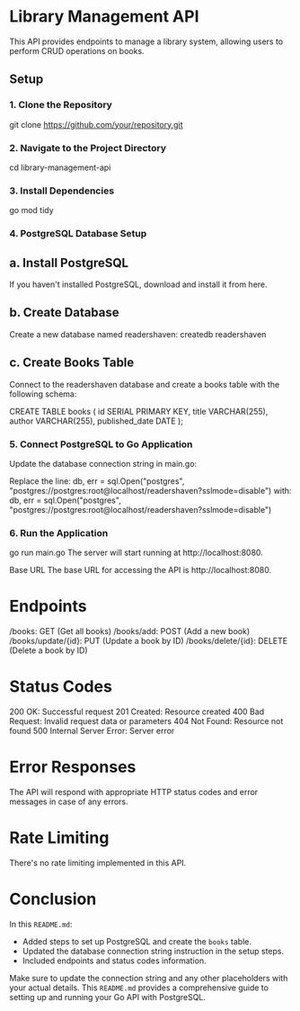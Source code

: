 # Library Management API

This API provides endpoints to manage a library system, allowing users to perform CRUD operations on books.

## Setup

### 1. Clone the Repository

git clone https://github.com/your/repository.git

### 2. Navigate to the Project Directory

cd library-management-api

### 3. Install Dependencies

go mod tidy

### 4. PostgreSQL Database Setup

## a. Install PostgreSQL
If you haven't installed PostgreSQL, download and install it from here.

## b. Create Database
Create a new database named readershaven:
createdb readershaven

## c. Create Books Table
Connect to the readershaven database and create a books table with the following schema:

CREATE TABLE books (
    id SERIAL PRIMARY KEY,
    title VARCHAR(255),
    author VARCHAR(255),
    published_date DATE
);

### 5. Connect PostgreSQL to Go Application
Update the database connection string in main.go:

Replace the line:
db, err = sql.Open("postgres", "postgres://postgres:root@localhost/readershaven?sslmode=disable")
with:
db, err = sql.Open("postgres", "postgres://postgres:root@localhost/readershaven?sslmode=disable")

### 6. Run the Application

go run main.go
The server will start running at http://localhost:8080.

Base URL
The base URL for accessing the API is http://localhost:8080.

# Endpoints

/books: GET (Get all books)
/books/add: POST (Add a new book)
/books/update/{id}: PUT (Update a book by ID)
/books/delete/{id}: DELETE (Delete a book by ID)

# Status Codes

200 OK: Successful request
201 Created: Resource created
400 Bad Request: Invalid request data or parameters
404 Not Found: Resource not found
500 Internal Server Error: Server error

# Error Responses
The API will respond with appropriate HTTP status codes and error messages in case of any errors.

# Rate Limiting
There's no rate limiting implemented in this API.

# Conclusion

In this `README.md`:

- Added steps to set up PostgreSQL and create the `books` table.
- Updated the database connection string instruction in the setup steps.
- Included endpoints and status codes information.

Make sure to update the connection string and any other placeholders with your actual details. This `README.md` provides a comprehensive guide to setting up and running your Go API with PostgreSQL.